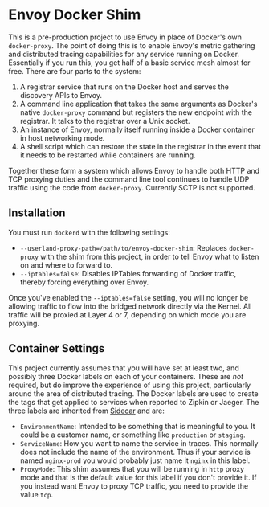 Envoy Docker Shim
=================

This is a pre-production project to use Envoy in place of Docker's own
`docker-proxy`. The point of doing this is to enable Envoy's metric gathering
and distributed tracing capabilities for any service running on Docker.
Essentially if you run this, you get half of a basic service mesh almost for
free.  There are four parts to the system:

1. A registrar service that runs on the Docker host and serves the discovery
   APIs to Envoy.
2. A command line application that takes the same arguments as Docker's
   native `docker-proxy` command but registers the new endpoint with
   the registrar. It talks to the registrar over a Unix socket.
3. An instance of Envoy, normally itself running inside a Docker container
   in host networking mode.
4. A shell script which can restore the state in the registrar in the event
   that it needs to be restarted while containers are running.

Together these form a system which allows Envoy to handle both HTTP and TCP
proxying duties and the command line tool continues to handle UDP traffic using
the code from `docker-proxy`. Currently SCTP is not supported.

Installation
------------

You must run `dockerd` with the following settings:

* `--userland-proxy-path=/path/to/envoy-docker-shim`: Replaces `docker-proxy`
  with the shim from this project, in order to tell Envoy what to listen on
  and where to forward to.
* `--iptables=false`: Disables IPTables forwarding of Docker traffic,
  thereby forcing everything over Envoy.

Once you've enabled the `--iptables=false` setting, you will no longer be
allowing traffic to flow into the bridged network directly via the Kernel.  All
traffic will be proxied at Layer 4 or 7, depending on which mode you are
proxying.

Container Settings
------------------

This project currently assumes that you will have set at least two, and
possibly three Docker labels on each of your containers. These are _not_
required, but do improve the experience of using this project, particularly
around the area of distributed tracing. The Docker labels are used to create
the tags that get applied to services when reported to Zipkin or Jaeger. The
three labels are inherited from [Sidecar](https://github.com/Nitro/sidecar) and
are:

* `EnvironmentName`: Intended to be something that is meaningful to you. It could
  be a customer name, or something like `production` or `staging`.
* `ServiceName`: How you want to name the service in traces. This normally does not
  include the name of the environment. Thus if your service is named `nginx-prod`
  you would probably just name it `nginx` in this label.
* `ProxyMode`: This shim assumes that you will be running in `http` proxy mode
  and that is the default value for this label if you don't provide it. If you
  instead want Envoy to proxy TCP traffic, you need to provide the value `tcp`.
